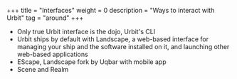 +++
title = "Interfaces"
weight = 0
description = "Ways to interact with Urbit"
tag = "around"
+++

- Only true Urbit interface is the dojo, Urbit's CLI
- Urbit ships by default with Landscape, a web-based interface for managing your
  ship and the software installed on it, and launching other web-based applications
- EScape, Landscape fork by Uqbar with mobile app
- Scene and Realm

